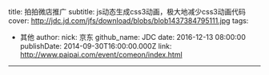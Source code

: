 title: 拍拍微店推广
subtitle: js动态生成css3动画，极大地减少css3动画代码
cover: http://jdc.jd.com/jfs/download/blobs/blob1437384795111.jpg
tags:
  - 其他
author:
  nick: 京东
  github_name: JDC
date: 2016-12-13 08:00:00
publishDate: 2014-09-30T16:00:00.000Z
link: http://www.paipai.com/event/comeon/index.html

---